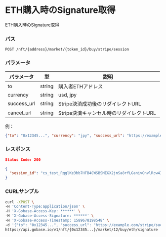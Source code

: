 # ETH購入時のSignature取得

ETH購入時のSignature取得

### パス
```
POST /nft/{address}/market/{token_id}/buy/stripe/session
```

### パラメータ

|  パラメータ    |  型              | 説明                                  |
| ------------ | ---------------- | ------------------------------------- |
|  to          |  string          | 購入者ETHアドレス                       |
|  currency    |  string          | usd, jpy                              |
|  success_url |  string          | Stripe決済成功後のリダイレクトURL   　　　 |
|  cancel_url  |  string          | Stripe決済キャンセル時のリダイレクトURL    |

例：
```json
{"to": "0x12345...", "currency": "jpy", "success_url": "https://example.com/stripe/success", "cancel_url": "https://example.com/stripe/cancel"}
```

### レスポンス
```json
Status Code: 200

{
  "session_id": "cs_test_RqglKe3bb7HFB4CWSBSMEGX2jnSa8rfLGanivOnvlRcw4IweRjjQyoVJ"
}
```

### CURLサンプル
```bash
curl -XPOST \
-H 'Content-Type:application/json' \
-H 'X-Gobase-Access-Key: ******' \
-H 'X-Gobase-Access-Signature: ******' \
-H 'X-Gobase-Access-Timestamp: 1589678198548' \
-d '{"to": "0x12345...", "success_url": "https://example.com/stripe/success", "cancel_url": "https://example.com/stripe/cancel"}' \
https://api.gobase.io/v1/nft/{0x12345...}/market/12/buy/eth/signature
```
